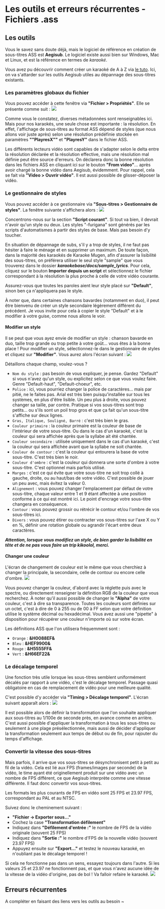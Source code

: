 # Les outils et erreurs récurrentes - Fichiers .ass

## Les outils

Vous le savez sans doute déjà, mais le logiciel de référence en création de sous-titres ASS est **Aegisub**. Le logiciel existe aussi bien sur Windows, Mac et Linux, et est la référence en termes de *karaoké*.

Vous avez pu découvrir comment créer un karaoké de A à Z via [le tuto](karaoke.md). Ici, on va s'attarder sur les outils Aegisub utiles au dépannage des sous-titres existants.

### Les paramètres globaux du fichier

Vous pouvez accéder à cette fenêtre via **"Fichier > Propriétés"**. Elle se présente comme suit :
![](../img_tutos/ProprietesFichier.png)

Comme vous le constatez, diverses métadonnées sont renseignables ici. Mais pour nos karaokés, une seule chose est importante : la résolution. En effet, l'affichage de sous-titres au format ASS dépend de styles (que nous allons voir juste après) selon une résolution prédéfinie stockée en paramètres **""PlayresX""** et **"PlayresY"** dans le fichier ASS.

Les différents lecteurs vidéo sont capables de s'adapter selon le delta entre la résolution déclarée et la résolution effective, mais une résolution mal définie peut être source d'erreurs. On déclarera donc la bonne résolution dans les fichiers ASS en cliquant ici sur le bouton **"From video"**... après avoir chargé la bonne vidéo dans Aegisub, évidemment. Pour rappel, cela se fait via **"Video > Ouvrir vidéo"**. Il est aussi possible de glisser-déposer la vidéo.


### Le gestionnaire de styles

Vous pouvez accéder à ce gestionnaire via **"Sous-titres > Gestionnaire de styles"**. La fenêtre suivante s'affichera alors :
![](../img_tutos/GestionnaireStyles.png)

Concentrons-nous sur la section **"Script courant"**. Si tout va bien, il devrait n'avoir qu'un style ou deux. Les styles  "-furigana" sont générés par les scripts d'automatismes à partir des styles de base. Mais pas besoin d'y toucher.

En situation de dépannage de subs, s'il y a trop de styles, il ne faut pas hésiter à faire le ménage et en supprimer un maximum. De toute façon, dans la majorité des karaokés de Karaoke Mugen, afin d'assurer la lisibilité des sous-titres, on préférera utiliser le seul style "sample" que vous trouverez dans le dossier ***karaokebase/docs/sample_lyrics***. Pour cela, cliquez sur le bouton **Importer depuis un script** et sélectionnez le fichier correspondant à la résolution la plus proche à celle de votre vidéo courante.

Assurez-vous que toutes les paroles aient leur style placé sur **"Default"**, sinon ben ça n'appliquera pas le style.

À noter que, dans certaines chansons bavardes (notamment en duo), il peut être bienvenu de créer un style secondaire légèrement différent du précédent. Je vous invite pour cela à copier le style "Default" et à le modifier à votre guise, comme nous allons le voir.

#### Modifier un style

Il se peut que vous ayez envie de modifier un style : chanson bavarde en duo, taille trop grande ou trop petite à votre goût... vous êtes à la bonne place ! Pour modifier un style, sélectionnez-le dans le gestionnaire de styles et cliquez sur **"Modifier"**. Vous aurez alors l'écran suivant :
![](../img_tutos/EditeurStyle.png)

Détaillons chaque champ, voulez-vous ?
  - `Nom du style` : pas besoin de vous expliquer, je pense. Gardez "Default" si vous n'avez qu'un style, ou explicitez selon ce que vous voulez faire. Genre "Default-haut", "Default-choeur", etc.
  - `Police` : ici, vous pourriez changer la police de caractères... mais par pitié, ne le faites pas. Arial est très bien puisqu'installée sur tous les systèmes, en plus d'être lisible. Un peu plus à droite, vous pouvez changer sa taille, par contre. Pratique si vos sous-titres sont trop petits... ou s'ils sont un poil trop gros et que ça fait qu'un sous-titre s'affiche sur deux lignes.
  - `Gras, Italique, Souligné, Barré` : c'est très bien le gras.
  - `Couleur primaire` : la couleur primaire est la couleur de base de l'intérieur de votre sous-titre. Ou dans le cas d'un karaoké, c'est la couleur qui sera affichée après que la syllabe ait été chantée.
  - `Couleur secondaire` : utilisée uniquement dans le cas d'un karaoké, c'est la couleur qui sera affichée avant que la syllabe ne soit chantée.
  - `Couleur de contour` : c'est la couleur qui entourera la base de votre sous-titre. C'est très bien le noir.
  - `Couleur d'ombre` :  c'est la couleur qui donnera une sorte d'ombre à votre sous-titre. C'est optionnel mais parfois utilisé.
  - `Marges` : c'est ce qui évite que votre sous-titre ne soit trop collé à gauche, droite, ou au haut/bas de votre vidéo. C'est possible de jouer un peu avec, mais évitez la valeur 0.
  - `Alignement` : vous pouvez changer l'emplacement par défaut de votre sous-titre, chaque valeur entre 1 et 9 étant affectée à une position conforme à ce qui est montré ici. Le point d'encrage votre sous-titre changera en conséquence.
  - `Contour` : vous pouvez grossir ou rétrécir le contour et/ou l'ombre de vos sous-titres ici.
  - `Divers` : vous pouvez étirer ou contracter vos sous-titres sur l'axe X ou Y en %, définir une rotation globale ou agrandir l'écart entre deux caractères.
  
***Attention, lorsque vous modifiez un style, de bien garder la lisibilité en tête et de ne pas vous faire un trip kikoolol, merci.***
  
#### Changer une couleur

L'écran de changement de couleur est le même que vous cherchiez à changer la principale, la secondaire, celle de contour ou encore celle d'ombre.
![](../img_tutos/Couleur.png)

Vous pouvez changer la couleur, d'abord avec la réglette puis avec le spectre, ou directement renseigner la définition RGB de la couleur que vous recherchez. À noter qu'il aussi possible de changer le **"Alpha"** de votre couleur, c'est à dire sa transparence. Toutes les couleurs sont définies sur un octet, c'est à dire de 0 à 255 ou de 00 à FF selon que votre définition utilise le système décimal ou hexadécimal. Vous avez aussi une "pipette" à disposition pour récupérer une couleur n'importe où sur votre écran.

Les définitions ASS que l'on utilisera fréquemment sont :
  - `Orange` : **&H0088EF&**
  - `Bleu` : **&HEF9900&**
  - `Rouge` : **&H5555FF&**
  - `Vert` : **&H66EF22&** 

### Le décalage temporel

Une fonction très utile lorsque les sous-titres semblent uniformément décalés par rapport à une vidéo, c'est le décalage temporel. Passage quasi obligatoire en cas de remplacement de vidéo pour une meilleure qualité.

C'est possible d'y accéder via **"Timing > Décalage temporel"**. L'écran suivant apparaît alors :
![](../img_tutos/DecalageTemporel.png)

Il est possible alors de définir la transformation que l'on souhaite appliquer aux sous-titres au 1/100e de seconde près, en avance comme en arrière. C'est aussi possible d'appliquer la transformation à tous les sous-titres ou seulement à une plage présélectionnée, mais aussi de décider d'appliquer la transformation seulement aux temps de début ou de fin, pour rajouter du temps d'affichage.

### Convertir la vitesse des sous-titres

Mais parfois, il arrive que vos sous-titres se désynchronisent petit à petit au fil de la vidéo. Cela est lié aux FPS (frames/images par seconde) de la vidéo, le time ayant été originellement produit sur une vidéo avec un nombre de FPS différent, ce que Aegisub interprète comme une vitesse différente. Il faut donc convertir vos sous-titres.

Les formats les plus courants de FPS en vidéo sont 25 FPS et 23.97 FPS, correspondant au PAL et au NTSC. 

Suivez donc le cheminement suivant :
- **"Fichier -> Exporter sous..."**
- Cochez la case **"Transformation défilement"**
- Indiquez dans **"Défilement d'entrée :"** le nombre de FPS de la vidéo originale (souvent 25 FPS)
- Indiquez dans **"Sortie :"** le nombre d'FPS de la nouvelle vidéo (souvent 23.97 FPS)
- Appuyez ensuite sur **"Export..."** et testez le nouveau karaoké, en n'oubliant pas le décalage temporel !

Si cela ne fonctionne pas dans un sens, essayez toujours dans l'autre. Si les valeurs 25 et 23.97 ne fonctionnent pas, et que vous n'avez aucune idée de la vitesse de la vidéo d'origine, pas de bol ! Va falloir refaire le karaoké.
![](../img_tutos/TransformFPS.png)


## Erreurs récurrentes

A compléter en faisant des liens vers les outils au besoin ~